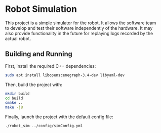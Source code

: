 # Robot Simulation #

This project is a simple simulator for the robot. It allows the software team to develop and test their software
independently of the hardware. It may also provide functionality in the future for replaying logs recorded by the actual
robot.

## Building and Running ##

First, install the required C++ dependencies:
```sh
sudo apt install libopenscenegraph-3.4-dev libyaml-dev
```

Then, build the project with:
```sh
mkdir build
cd build
cmake ..
make -j8
```

Finally, launch the project with the default config file:
```sh
./robot_sim ../config/simConfig.yml
```
